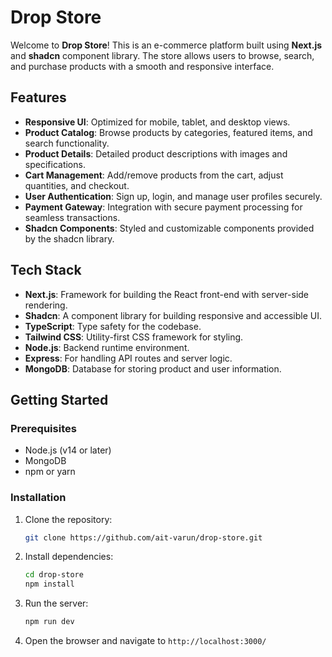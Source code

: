 # Drop Store

Welcome to **Drop Store**! This is an e-commerce platform built using **Next.js** and **shadcn** component library. The store allows users to browse, search, and purchase products with a smooth and responsive interface.

## Features

- **Responsive UI**: Optimized for mobile, tablet, and desktop views.
- **Product Catalog**: Browse products by categories, featured items, and search functionality.
- **Product Details**: Detailed product descriptions with images and specifications.
- **Cart Management**: Add/remove products from the cart, adjust quantities, and checkout.
- **User Authentication**: Sign up, login, and manage user profiles securely.
- **Payment Gateway**: Integration with secure payment processing for seamless transactions.
- **Shadcn Components**: Styled and customizable components provided by the shadcn library.

## Tech Stack

- **Next.js**: Framework for building the React front-end with server-side rendering.
- **Shadcn**: A component library for building responsive and accessible UI.
- **TypeScript**: Type safety for the codebase.
- **Tailwind CSS**: Utility-first CSS framework for styling.
- **Node.js**: Backend runtime environment.
- **Express**: For handling API routes and server logic.
- **MongoDB**: Database for storing product and user information.

## Getting Started

### Prerequisites

- Node.js (v14 or later)
- MongoDB
- npm or yarn

### Installation

1. Clone the repository:

   ```bash
   git clone https://github.com/ait-varun/drop-store.git
   ```
2. Install dependencies:

   ```bash
   cd drop-store
   npm install
   ```

3. Run the server:

   ```bash
   npm run dev
   ```

4. Open the browser and navigate to `http://localhost:3000/`
